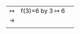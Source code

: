 |               |                         |      |
| :-----------: | :---------------------: | :--: |
|   $\mapsto$   | f(3)=6 by 3 $\mapsto$ 6 |      |
| $\rightarrow$ |                         |      |
|               |                         |      |

